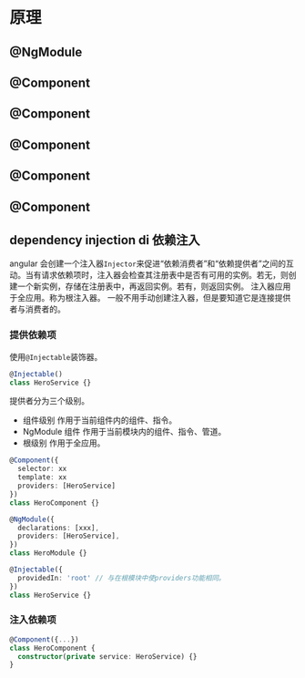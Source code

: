 # 原理

## @NgModule

## @Component

## @Component

## @Component

## @Component

## @Component

## dependency injection di 依赖注入

angular 会创建一个注入器`Injector`来促进“依赖消费者”和“依赖提供者”之间的互动。当有请求依赖项时，注入器会检查其注册表中是否有可用的实例。若无，则创建一个新实例，存储在注册表中，再返回实例。若有，则返回实例。
注入器应用于全应用。称为根注入器。
一般不用手动创建注入器，但是要知道它是连接提供者与消费者的。

### 提供依赖项

使用`@Injectable`装饰器。

```ts
@Injectable()
class HeroService {}
```

提供者分为三个级别。

- 组件级别 作用于当前组件内的组件、指令。
- NgModule 组件 作用于当前模块内的组件、指令、管道。
- 根级别 作用于全应用。

```ts
@Component({
  selector: xx
  template: xx
  providers: [HeroService]
})
class HeroComponent {}

@NgModule({
  declarations: [xxx],
  providers: [HeroService],
})
class HeroModule {}

@Injectable({
  providedIn: 'root' // 与在根模块中使providers功能相同。
})
class HeroService {}
```

### 注入依赖项

```ts
@Component({...})
class HeroComponent {
  constructor(private service: HeroService) {}
}
```
